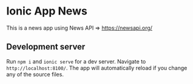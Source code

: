 # Ionic App News

This is a news app using News API => https://newsapi.org/

## Development server

Run  `npm i` and `ionic serve` for a dev server. Navigate to `http://localhost:8100/`. The app will automatically reload if you change any of the source files.
